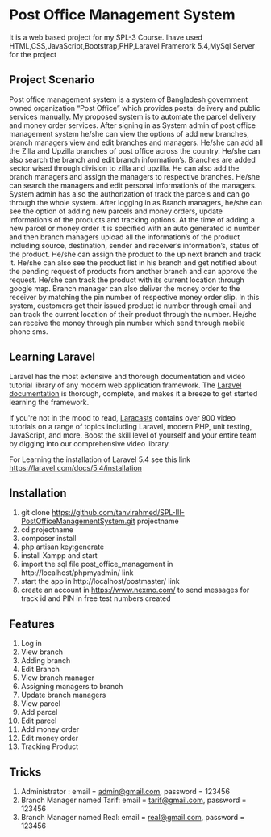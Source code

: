 # Post Office Management System
It is a web based project for my SPL-3 Course. Ihave used HTML,CSS,JavaScript,Bootstrap,PHP,Laravel Framerork 5.4,MySql Server for the project

## Project Scenario

Post office management system is a system of Bangladesh government owned organization “Post Office” which provides postal delivery and public services manually. My proposed system is to automate the parcel delivery and money order services. 
After signing in as System admin of post office management system he/she can view the options of add new branches, branch managers view and edit branches and managers. He/she can add all the Zilla and Upzilla branches of post office across the country. He/she can also search the branch and edit branch information’s. Branches are added sector wised through division to zilla and upzilla. He can also add the branch managers and assign the managers to respective branches. He/she can search the managers and edit personal information’s of the managers. System admin has also the authorization of track the parcels and can go through the whole system.
After logging in as Branch managers, he/she can see the option of adding new parcels and money orders, update information’s of the products and tracking options. At the time of adding a new parcel or money order it is specified with an auto generated id number and then branch managers upload all the information’s of the product including source, destination, sender and receiver’s information’s, status of the product. He/she can assign the product to the up next branch and track it. He/she can also see the product list in his branch and get notified about the pending request of products from another branch and can approve the request. He/she can track the product with its current location through google map. Branch manager can also deliver the money order to the receiver by matching the pin number of respective money order slip. 
In this system, customers get their issued product id number through email and can track the current location of their product through the number. He/she can receive the money through pin number which send through mobile phone sms.

## Learning Laravel

Laravel has the most extensive and thorough documentation and video tutorial library of any modern web application framework. The [Laravel documentation](https://laravel.com/docs) is thorough, complete, and makes it a breeze to get started learning the framework.

If you're not in the mood to read, [Laracasts](https://laracasts.com) contains over 900 video tutorials on a range of topics including Laravel, modern PHP, unit testing, JavaScript, and more. Boost the skill level of yourself and your entire team by digging into our comprehensive video library.

For Learning the installation of Laravel 5.4 see this link https://laravel.com/docs/5.4/installation

## Installation

1. git clone https://github.com/tanvirahmed/SPL-III-PostOfficeManagementSystem.git projectname
2. cd projectname
3. composer install
4. php artisan key:generate
5. install Xampp and start
5. import the sql file post_office_management in http://localhost/phpmyadmin/ link
6. start the app in http://localhost/postmaster/ link
7. create an account in https://www.nexmo.com/ to send messages for track id and PIN in free test numbers created


## Features

1. Log in
2. View branch
3. Adding branch
4. Edit Branch
5. View branch manager
6. Assigning managers to branch
7. Update branch managers
8. View parcel
9. Add parcel
10. Edit parcel
11. Add money order
12. Edit money order
13. Tracking Product


## Tricks

1. Administrator : email = admin@gmail.com, password = 123456 
2. Branch Manager named Tarif: email = tarif@gmail.com, password = 123456 
3. Branch Manager named Real: email = real@gmail.com, password = 123456
